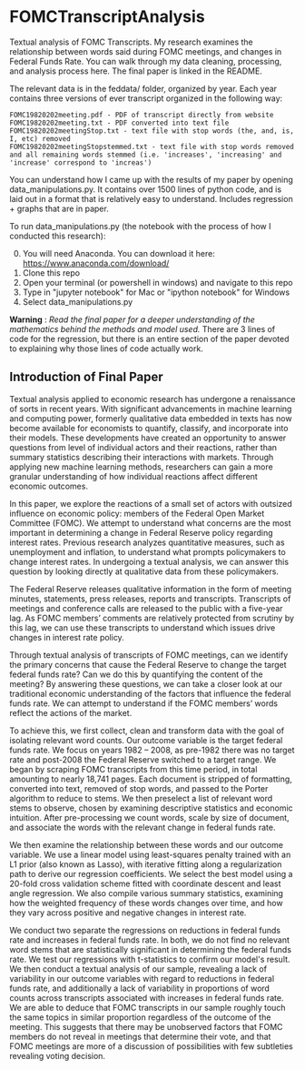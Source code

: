 # FOMCTranscriptAnalysis
Textual analysis of FOMC Transcripts. My research examines the relationship between words said during FOMC meetings, and changes in Federal Funds Rate. You can walk through my data cleaning, processing, and analysis process here. The final paper is linked in the README.

The relevant data is in the feddata/ folder, organized by year. Each year contains three versions of ever transcript organized in the following way:

```
FOMC19820202meeting.pdf - PDF of transcript directly from website
FOMC19820202meeting.txt - PDF converted into text file
FOMC19820202meetingStop.txt - text file with stop words (the, and, is, I, etc) removed
FOMC19820202meetingStopstemmed.txt - text file with stop words removed and all remaining words stemmed (i.e. 'increases', 'increasing' and 'increase' correspond to 'increas')
```

You can understand how I came up with the results of my paper by opening data_manipulations.py. It contains over 1500 lines of python code, and is laid out in a format that is relatively easy to understand. Includes regression + graphs that are in paper.

To run data_manipulations.py (the notebook with the process of how I conducted this research):

0) You will need Anaconda. You can download it here: https://www.anaconda.com/download/
1) Clone this repo
1) Open your terminal (or powershell in windows) and navigate to this repo
2) Type in "jupyter notebook" for Mac or "ipython notebook" for Windows
3) Select data_manipulations.py

**Warning** : _Read the final paper for a deeper understanding of the mathematics behind the methods and model used._ There are 3 lines of code for the regression, but there is an entire section of the paper devoted to explaining why those lines of code actually work.

## Introduction of Final Paper

Textual analysis applied to economic research has undergone a renaissance of sorts in recent years. With significant advancements in machine learning and computing power, formerly qualitative data embedded in texts has now become available for economists to quantify, classify, and incorporate into their models. These developments have created an opportunity to answer questions from level of individual actors and their reactions, rather than summary statistics describing their interactions with markets. Through applying new machine learning methods, researchers can gain a more granular understanding of how individual reactions affect different economic outcomes.

In this paper, we explore the reactions of a small set of actors with outsized influence on economic policy: members of the Federal Open Market Committee (FOMC). We attempt to understand what concerns are the most important in determining a change in Federal Reserve policy regarding interest rates. Previous research analyzes quantitative measures, such as unemployment and inflation, to understand what prompts policymakers to change interest rates. In undergoing a textual analysis, we can answer this question by looking directly at qualitative data from these policymakers.

The Federal Reserve releases qualitative information in the form of meeting minutes, statements, press releases, reports and transcripts. Transcripts of meetings and conference calls are released to the public with a five-year lag. As FOMC members’ comments are relatively protected from scrutiny by this lag, we can use these transcripts to understand which issues drive changes in interest rate policy.

Through textual analysis of transcripts of FOMC meetings, can we identify the primary concerns that cause the Federal Reserve to change the target federal funds rate? Can we do this by quantifying the content of the meeting? By answering these questions, we can take a closer look at our traditional economic understanding of the factors that influence the federal funds rate. We can attempt to understand if the FOMC members’ words reflect the actions of the market.

To achieve this, we first collect, clean and transform data with the goal of isolating relevant word counts. Our outcome variable is the target federal funds rate. We focus on years 1982 – 2008, as pre-1982 there was no target rate and post-2008 the Federal Reserve switched to a target range. We began by scraping FOMC transcripts from this time period, in total amounting to nearly 18,741 pages. Each document is stripped of formatting, converted into text, removed of stop words, and passed to the Porter algorithm to reduce to stems. We then preselect a list of relevant word stems to observe, chosen by examining descriptive statistics and economic intuition. After pre-processing we count words, scale by size of document, and associate the words with the relevant change in federal funds rate.

We then examine the relationship between these words and our outcome variable. We use a linear model using least-squares penalty trained with an L1 prior (also known as Lasso), with iterative fitting along a regularization path to derive our regression coefficients. We select the best model using a 20-fold cross validation scheme fitted with coordinate descent and least angle regression. We also compile various summary statistics, examining how the weighted frequency of these words changes over time, and how they vary across positive and negative changes in interest rate.

We conduct two separate the regressions on reductions in federal funds rate and increases in federal funds rate. In both, we do not find no relevant word stems that are statistically significant in determining the federal funds rate. We test our regressions with t-statistics to confirm our model's result. We then conduct a textual analysis of our sample, revealing a lack of variability in our outcome variables with regard to reductions in federal funds rate, and additionally a lack of variability in proportions of word counts across transcripts associated with increases in federal funds rate. We are able to deduce that FOMC transcripts in our sample roughly touch the same topics in similar proportion regardless of the outcome of the meeting. This suggests that there may be unobserved factors that FOMC members do not reveal in meetings that determine their vote, and that FOMC meetings are more of a discussion of possibilities with few subtleties revealing voting decision.

